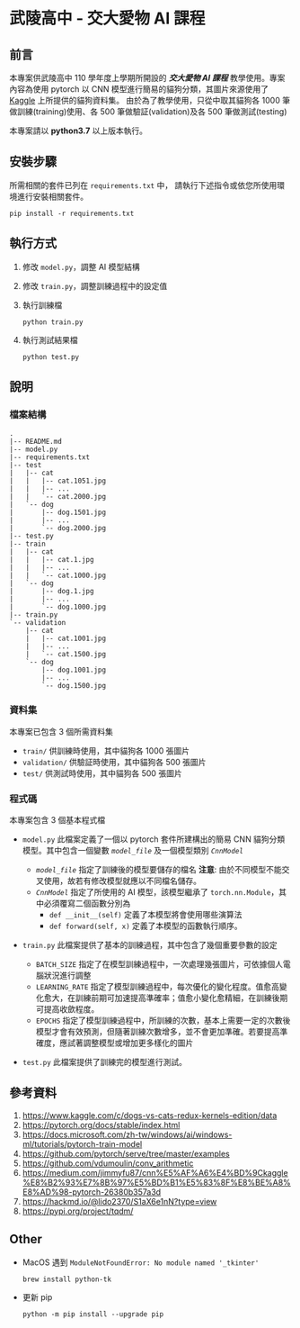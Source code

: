 # 武陵高中 - 交大愛物 AI 課程

## 前言
本專案供武陵高中 110 學年度上學期所開設的 ***交大愛物 AI 課程*** 教學使用。專案內容為使用 pytorch 以 CNN 模型進行簡易的貓狗分類，其圖片來源使用了 [Kaggle](https://www.kaggle.com/c/dogs-vs-cats-redux-kernels-edition/data) 上所提供的貓狗資料集。
由於為了教學使用，只從中取其貓狗各 1000 筆做訓練(training)使用、各 500 筆做驗証(validation)及各 500 筆做測試(testing)

本專案請以 **python3.7** 以上版本執行。

## 安裝步驟
所需相關的套件已列在 `requirements.txt` 中，
請執行下述指令或依您所使用環境進行安裝相關套件。

    pip install -r requirements.txt

## 執行方式
1. 修改 `model.py`，調整 AI 模型結構 
2. 修改 `train.py`，調整訓練過程中的設定值
3. 執行訓練檔

    ```shell
    python train.py
    ```
4. 執行測試結果檔

    ```shell
    python test.py
    ```

## 說明
### 檔案結構
    .
    |-- README.md
    |-- model.py
    |-- requirements.txt
    |-- test
    |   |-- cat
    |   |   |-- cat.1051.jpg
    |   |   |-- ...
    |   |   `-- cat.2000.jpg
    |   `-- dog
    |       |-- dog.1501.jpg
    |       |-- ...
    |       `-- dog.2000.jpg
    |-- test.py
    |-- train
    |   |-- cat
    |   |   |-- cat.1.jpg
    |   |   |-- ...
    |   |   `-- cat.1000.jpg
    |   `-- dog
    |       |-- dog.1.jpg
    |       |-- ...
    |       `-- dog.1000.jpg
    |-- train.py
    `-- validation
        |-- cat
        |   |-- cat.1001.jpg
        |   |-- ...
        |   `-- cat.1500.jpg
        `-- dog
            |-- dog.1001.jpg
            |-- ...
            `-- dog.1500.jpg

### 資料集
本專案已包含 3 個所需資料集

- `train/` 供訓練時使用，其中貓狗各 1000 張圖片
- `validation/` 供驗証時使用，其中貓狗各 500 張圖片
- `test/` 供測試時使用，其中貓狗各 500 張圖片

### 程式碼
本專案包含 3 個基本程式檔
- `model.py`
    此檔案定義了一個以 pytorch 套件所建構出的簡易 CNN 貓狗分類模型。其中包含一個變數 *`model_file`* 及一個模型類別 *`CnnModel`*
    - *`model_file`* 指定了訓練後的模型要儲存的檔名
    **注意**: 由於不同模型不能交叉使用，故若有修改模型就應以不同檔名儲存。
    - *`CnnModel`* 指定了所使用的 AI 模型，該模型繼承了 `torch.nn.Module`，其中必須覆寫二個函數分別為
        - `def __init__(self)` 定義了本模型將會使用哪些演算法
        - `def forward(self, x)` 定義了本模型的函數執行順序。

- `train.py` 
    此檔案提供了基本的訓練過程，其中包含了幾個重要參數的設定
    - `BATCH_SIZE` 指定了在模型訓練過程中，一次處理幾張圖片，可依據個人電腦狀況進行調整
    - `LEARNING_RATE` 指定了模型訓練過程中，每次優化的變化程度。值愈高變化愈大，在訓練前期可加速提高準確率；值愈小變化愈精細，在訓練後期可提高收歛程度。
    - `EPOCHS` 指定了模型訓練過程中，所訓練的次數，基本上需要一定的次數後模型才會有效預測，但隨著訓練次數增多，並不會更加準確。若要提高準確度，應試著調整模型或增加更多樣化的圖片

- `test.py`
    此檔案提供了訓練完的模型進行測試。
    


## 參考資料
1. https://www.kaggle.com/c/dogs-vs-cats-redux-kernels-edition/data
2. https://pytorch.org/docs/stable/index.html
3. https://docs.microsoft.com/zh-tw/windows/ai/windows-ml/tutorials/pytorch-train-model
5. https://github.com/pytorch/serve/tree/master/examples
6. https://github.com/vdumoulin/conv_arithmetic
7. https://medium.com/jimmyfu87/cnn%E5%AF%A6%E4%BD%9Ckaggle%E8%B2%93%E7%8B%97%E5%BD%B1%E5%83%8F%E8%BE%A8%E8%AD%98-pytorch-26380b357a3d
8. https://hackmd.io/@lido2370/S1aX6e1nN?type=view
9. https://pypi.org/project/tqdm/

## Other

- MacOS 遇到 `ModuleNotFoundError: No module named '_tkinter'`

	```shell
	brew install python-tk
	```

- 更新 pip

    ```shell
    python -m pip install --upgrade pip
    ```